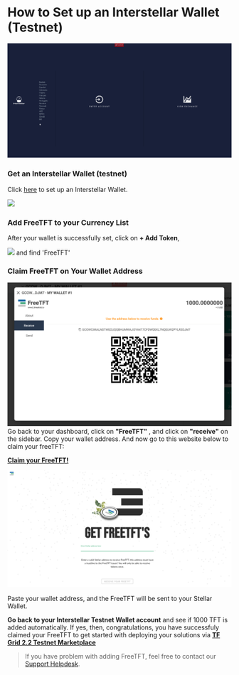 # How to Set up an Interstellar Wallet (Testnet)

![](./img/interstellar_start.png)

### Get an Interstellar Wallet (testnet) 

Click [here]( https://testnet.interstellar.exchange/app) to set up an Interstellar Wallet.

![](STELLAR_DASHBOARD.PNG)

### Add FreeTFT to your Currency List

After your wallet is successfully set, click on __+ Add Token__, 

![](GET_FREETFT.PNG)
and find 'FreeTFT'

### Claim FreeTFT on Your Wallet Address

![](./img/receive_freetft.png)
Go back to your dashboard, click on __"FreeTFT"__ , and click on __"receive"__ on the sidebar. Copy your wallet address. And now go to this website below to claim your freeTFT:

[__Claim your FreeTFT!__](https://getfreetft.testnet.Threefold.io)

![](./img/freetft.png)

Paste your wallet address, and the FreeTFT will be sent to your Stellar Wallet.

__Go back to your Interstellar Testnet Wallet account__ and see if 1000 TFT is added automatically. If yes, then, congratulations, you have successfuly claimed your FreeTFT to get started with deploying your solutions via [__TF Grid 2.2 Testnet Marketplace__](marketplace.md)

> If you have problem with adding FreeTFT, feel free to contact our [Support Helpdesk](https://Threefoldfaq.crisp.help/en/).